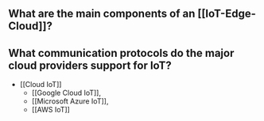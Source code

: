 ## What are the main components of an [[IoT-Edge-Cloud]]?
## What communication protocols do the major cloud providers support for IoT?
- [[Cloud IoT]]
	- [[Google Cloud IoT]], 
	- [[Microsoft Azure IoT]],
	- [[AWS IoT]]